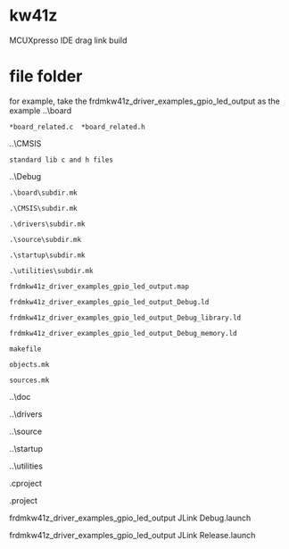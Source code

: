 # kw41z

MCUXpresso IDE 
drag 
link
build


# file folder
for example, take the frdmkw41z_driver_examples_gpio_led_output as the example
..\board

	*board_related.c  *board_related.h
	
..\CMSIS

	standard lib c and h files
	
..\Debug

	.\board\subdir.mk
	
	.\CMSIS\subdir.mk
	
	.\drivers\subdir.mk
	
	.\source\subdir.mk
	
	.\startup\subdir.mk
	
	.\utilities\subdir.mk
	
	frdmkw41z_driver_examples_gpio_led_output.map
	
	frdmkw41z_driver_examples_gpio_led_output_Debug.ld
	
	frdmkw41z_driver_examples_gpio_led_output_Debug_library.ld
	
	frdmkw41z_driver_examples_gpio_led_output_Debug_memory.ld
	
	makefile
	
	objects.mk
	
	sources.mk
	
..\doc

..\drivers

..\source

..\startup

..\utilities

.cproject

.project

frdmkw41z_driver_examples_gpio_led_output JLink Debug.launch

frdmkw41z_driver_examples_gpio_led_output JLink Release.launch

